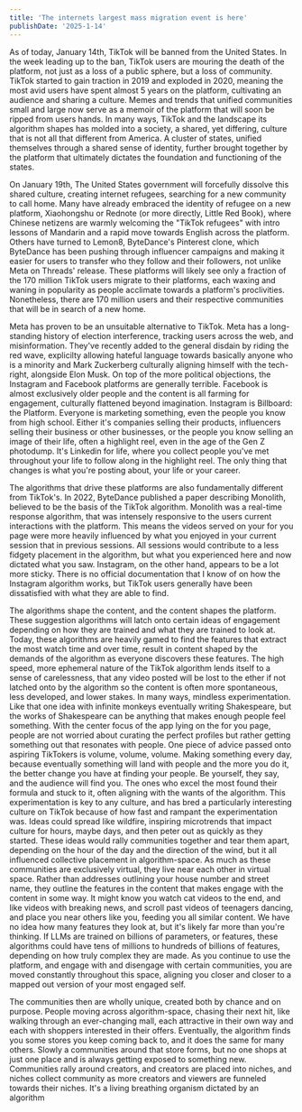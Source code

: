 ```yaml
---
title: 'The internets largest mass migration event is here'
publishDate: '2025-1-14'
---
```


As of today, January 14th, TikTok will be banned from the United States. In the week leading up to the ban, TikTok users are mouring the death of the platform, not just as a loss of a public sphere, but a loss of community. TikTok started to gain traction in 2019 and exploded in 2020, meaning the most avid users have spent almost 5 years on the platform, cultivating an audience and sharing a culture. Memes and trends that unified communities small and large now serve as a memoir of the platform that will soon be ripped from users hands. In many ways, TikTok and the landscape its algorithm shapes has molded into a society, a shared, yet differing, culture that is not all that different from America. A cluster of states, unified themselves through a shared sense of identity, further brought together by the platform that ultimately dictates the foundation and functioning of the states. 

On January 19th, The United States government will forcefully dissolve this shared culture, creating internet refugees, searching for a new community to call home. Many have already embraced the identity of refugee on a new platform, Xiaohongshu or Rednote (or more directly, Little Red Book), where Chinese netizens are warmly welcoming the "TikTok refugees" with intro lessons of Mandarin and a rapid move towards English across the platform. Others have turned to Lemon8, ByteDance's Pinterest clone, which ByteDance has been pushing through influencer campaigns and making it easier for users to transfer who they follow and their followers, not unlike Meta on Threads' release. These platforms will likely see only a fraction of the 170 million TikTok users migrate to their platforms, each waxing and waning in popularity as people acclimate towards a platform's proclivities. Nonetheless, there are 170 million users and their respective communities that will be in search of a new home. 

Meta has proven to be an unsuitable alternative to TikTok. Meta has a long-standing history of election interference, tracking users across the web, and misinformation. They've recently added to the general disdain by riding the red wave, explicilty allowing hateful language towards basically anyone who is a minority and Mark Zuckerberg culturally aligning himself with the tech-right, alongside Elon Musk. On top of the more political objections, the Instagram and Facebook platforms are generally terrible. Facebook is almost exclusively older people and the content is all farming for engagement, culturally flattened beyond imagination. Instagram is Billboard: the Platform. Everyone is marketing something, even the people you know from high school. Either it's companies selling their products, influencers selling their business or other businesses, or the people you know selling an image of their life, often a highlight reel, even in the age of the Gen Z photodump. It's Linkedin for life, where you collect people you've met throughout your life to follow along in the highlight reel. The only thing that changes is what you're posting about, your life or your career. 

The algorithms that drive these platforms are also fundamentally different from TikTok's. In 2022, ByteDance published a paper describing Monolith, believed to be the basis of the TikTok algorithm. Monolith was a real-time response algorithm, that was intensely responsive to the users current interactions with the platform. This means the videos served on your for you page were more heavily influenced by what you enjoyed in your current session that in previous sessions. All sessions would contribute to a less fidgety placement in the algorithm, but what you experienced here and now dictated what you saw. Instagram, on the other hand, appears to be a lot more sticky. There is no official documentation that I know of on how the Instagram algorithm works, but TikTok users generally have been dissatisfied with what they are able to find.

The algorithms shape the content, and the content shapes the platform. These suggestion algorithms will latch onto certain ideas of engagement depending on how they are trained and what they are trained to look at. Today, these algorithms are heavily gamed to find the features that extract the most watch time and over time, result in content shaped by the demands of the algorithm as everyone discovers these features. The high speed, more ephemeral nature of the TikTok algorithm lends itself to a sense of carelessness, that any video posted will be lost to the ether if not latched onto by the algorithm so the content is often more spontaneous, less developed, and lower stakes. In many ways, mindless experimentation. Like that one idea with infinite monkeys eventually writing Shakespeare, but the works of Shakespeare can be anything that makes enough people feel something. With the center focus of the app lying on the for you page, people are not worried about curating the perfect profiles but rather getting something out that resonates with people. One piece of advice passed onto aspiring TikTokers is volume, volume, volume. Making something every day, because eventually something will land with people and the more you do it, the better change you have at finding your people. Be yourself, they say, and the audience will find you. The ones who excel the most found their formula and stuck to it, often aligning with the wants of the algorithm. This experimentation is key to any culture, and has bred a particularly interesting culture on TikTok because of how fast and rampant the experimentation was. Ideas could spread like wildfire, inspiring microtrends that impact culture for hours, maybe days, and then peter out as quickly as they started. These ideas would rally communities together and tear them apart, depending on the hour of the day and the direction of the wind, but it all influenced collective placement in algorithm-space. As much as these communities are exclusively virtual, they live near each other in virtual space. Rather than addresses outlining your house number and street name, they outline the features in the content that makes engage with the content in some way. It might know you watch cat videos to the end, and like videos with breaking news, and scroll past videos of teenagers dancing, and place you near others like you, feeding you all similar content. We have no idea how many features they look at, but it's likely far more than you're thinking. If LLMs are trained on billions of parameters, or features, these algorithms could have tens of millions to hundreds of billions of features, depending on how truly complex they are made. As you continue to use the platform, and engage with and disengage with certain communities, you are moved constantly throughout this space, aligning you closer and closer to a mapped out version of your most engaged self.

The communities then are wholly unique, created both by chance and on purpose. People moving across algorithm-space, chasing their next hit, like walking through an ever-changing mall, each attractive in their own way and each with shoppers interested in their offers. Eventually, the algorithm finds you some stores you keep coming back to, and it does the same for many others. Slowly a communities around that store forms, but no one shops at just one place and is always getting exposed to something new. Communities rally around creators, and creators are placed into niches, and niches collect community as more creators and viewers are funneled towards their niches. It's a living breathing organism dictated by an algorithm